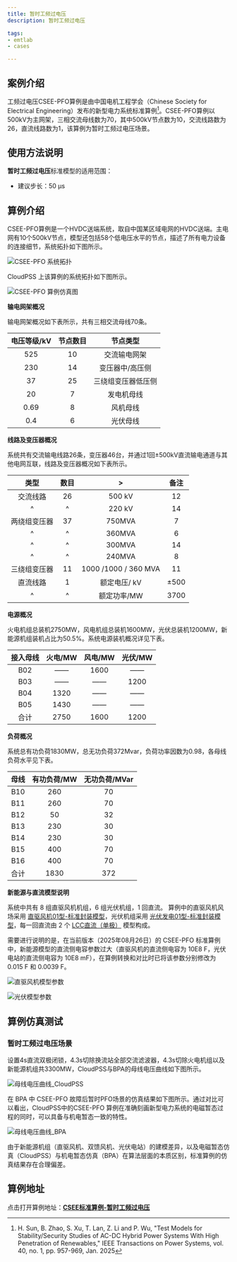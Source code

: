 ```yaml
---
title: 暂时工频过电压
description: 暂时工频过电压

tags:
- emtlab
- cases

---
```


<!-- import DocCardList from '@theme/DocCardList';

<DocCardList /> -->

## 案例介绍
工频过电压CSEE-PFO算例是由中国电机工程学会（Chinese Society for Electrical Engineering）发布的新型电力系统标准算例[^CSEE-PFO]。CSEE-PFO算例以500kV为主网架，三相交流母线数为70，其中500kV节点数为10，交流线路数为26，直流线路数为1，该算例为暂时工频过电压场景。

## 使用方法说明
**暂时工频过电压**标准模型的适用范围：  
   + 建议步长：50 μs  

## 算例介绍
CSEE-PFO算例是一个HVDC送端系统，取自中国某区域电网的HVDC送端。主电网有10个500kV节点，模型还包括58个低电压水平的节点，描述了所有电力设备的连接细节，系统拓扑如下图所示。

![CSEE-PFO 系统拓扑](./topology_of_csee_pfo_main_grid.png "CSEE-PFO 系统拓扑")

CloudPSS 上该算例的系统拓扑如下图所示。

![CSEE-PFO 算例仿真图](./csee_pfo_main_grid_in_cloudpss.png "CSEE-PFO 算例仿真图")

**输电网架概况**

输电网架概况如下表所示，共有三相交流母线70条。

| 电压等级/kV  | 节点数目 | 节点类型 |
|:------: |:----: |:----------:|
| 525 | 10 | 交流输电网架 |
| 230 | 14 | 变压器中/高压侧 |
| 37 | 25 | 三绕组变压器低压侧 |
| 20 | 7 | 发电机母线 |
| 0.69 | 8 | 风机母线 |
| 0.4 | 6 | 光伏母线 |

**线路及变压器概况**

系统共有交流输电线路26条，变压器46台，并通过1回±500kV直流输电通道与其他电网互联，线路及变压器概况如下表所示。

| 类型  | 数目 | > | 备注|
|:------: |:----: |:----------:|:----------:|
| 交流线路     |  26 | 500 kV  | 12  |
| ^     |  ^ | 220 kV  | 14  |
| 两绕组变压器  | 37 | 750MVA   |  7  |
| ^  | ^ | 360MVA   |  6  |
| ^  | ^ | 300MVA   |  14 |
| ^  | ^ | 240MVA   |  8  |
| 三绕组变压器  | 11  | 1000 /1000 / 360 MVA |11 |
| 直流线路     |  1   | 额定电压/ kV  | ±500   |
| ^     |  ^   | 额定功率/MW  | 3700  |

**电源概况**

火电机组总装机2750MW，风电机组总装机1600MW，光伏总装机1200MW，新能源机组装机占比为50.5%。系统电源装机概况详见下表。

| 接入母线  | 火电/MW | 风电/MW   | 光伏/MW |
|:------: |:----:|:------:|:----:|
| B02 |  ——  | 1600| —— |
| B03 |  ——  |  —— |1200|
| B04 | 1320 |  —— | —— |
| B05 | 1430 |  —— | —— |
| 合计 | 2750 | 1600 | 1200 |

**负荷概况**

系统总有功负荷1830MW，总无功负荷372Mvar，负荷功率因数为0.98，各母线负荷水平见下表。

| 母线  | 有功负荷/MW | 无功负荷/MVar |
|:------: |:----:|:-------:|
| B10 | 260 | 70 |
| B11 | 260 | 70 |
| B12 | 50 | 32 |
| B13 | 230 | 30 |
| B14 | 230 | 30 |
| B15 | 400 | 70 |
| B16 | 400 | 70 |
| 合计 | 1830  | 372 |

**新能源与直流模型说明**

系统中共有 8 组直驱风机机组，6 组光伏机组，1 回直流。 算例中的直驱风机风场采用 [直驱风机01型-标准封装模型](../../20-wind-power-system/10-wtg_pmsg/10-wtg_pmsg_01/30-wtg_pmsg_01-avm-std-v1/index.md)，光伏机组采用 [光伏发电01型-标准封装模型](../../30-photovoltaic-power-system/10-pvs/10-pvs_01/30-pvs_01-avm-std-v1/index.md)，每一回直流由 2 个 [LCC直流（单极）](../../../../../documents/software/20-emtlab/110-component-library/30-dc-modules/10-dc-electrical-modules/20-DCLine_sp/index.md) 模型构成。

需要进行说明的是，在当前版本（2025年08月26日）的 CSEE-PFO 标准算例中，新能源模型的直流侧电容参数过大（直驱风机的直流侧电容为 10E8 F，光伏电站的直流侧电容为 10E8 mF），在算例转换和对比时已将该参数分别修改为0.015 F 和 0.0039 F。

![直驱风机模型参数](./bpa_pmsg_parameters.png "直驱风机模型参数")

![光伏模型参数](./bpa_pv_parameters.png "光伏模型参数")

## 算例仿真测试


### 暂时工频过电压场景
设置4s直流双极闭锁，4.3s切除换流站全部交流滤波器，4.3s切除火电机组以及新能源机组共3300MW，CloudPSS与BPA的母线电压曲线如下图所示。

![母线电压曲线_CloudPSS](./cloudpss_temporary_pfo.png "母线电压曲线_CloudPSS")

在 BPA 中 CSEE-PFO 故障后暂时PFO场景的仿真结果如下图所示。通过对比可以看出，CloudPSS中的CSEE-PFO 算例在准确刻画新型电力系统的电磁暂态过程的同时，可以具备与机电暂态一致的特性。

![母线电压曲线_BPA](./bpa_temporary_pfo.png "母线电压曲线_BPA")

由于新能源机组（直驱风机、双馈风机、光伏电站）的建模差异，以及电磁暂态仿真（CloudPSS）与机电暂态仿真（BPA）在算法层面的本质区别，标准算例的仿真结果存在合理偏差。

## 算例地址
点击打开算例地址：[**CSEE标准算例-暂时工频过电压**](http://cloudpss-calculate.local.ddns.cloudpss.net/model/open-cloudpss/CSEE_PFO_Temporary-v1)


[^CSEE-PFO]:H. Sun, B. Zhao, S. Xu, T. Lan, Z. Li and P. Wu, "Test Models for Stability/Security Studies of AC-DC Hybrid Power Systems With High Penetration of Renewables," IEEE Transactions on Power Systems, vol. 40, no. 1, pp. 957-969, Jan. 2025

<!-- 
## 附：修改及调试日志
20250806 编写案例文档
-->